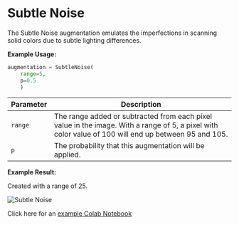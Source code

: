# Subtle Noise

The Subtle Noise augmentation emulates the imperfections in scanning solid colors due to subtle lighting differences.

**Example Usage:**

```python
augmentation = SubtleNoise(
	range=5,
	p=0.5
    )
```

| Parameter | Description                                                                                                                                          |
|-----------|------------------------------------------------------------------------------------------------------------------------------------------------------|
| `range`   | The range added or subtracted from each pixel value in the image. With a range of 5, a pixel with color value of 100 will end up between 95 and 105. |
| `p`       | The probability that this augmentation will be applied.                                                                                              |

**Example Result:**

Created with a range of 25.

![Subtle Noise](../../images/Augmentations/SubtleNoiseExample.png)

Click here for an [example Colab Notebook](https://colab.research.google.com/drive/1mod73_cQ5qlmJm3ppHLimpQntQUmMPIZ?usp=sharing)
